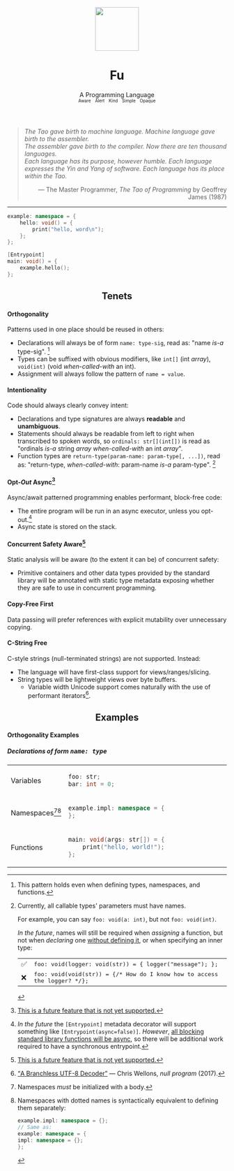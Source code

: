 <header align="center">
    <div align="center"><img height="100" src="https://openmoji.org/data/color/svg/1F94B.svg"/></div>
    <h1 align="center">Fu</h1>
    <div align="center">A Programming Language</div>
    <div align="center"><sup><sup>Aware&emsp;Alert&emsp;Kind&emsp;Simple&emsp;Opaque</sup></sup></div>
</header>
<blockquote width="100px" align="left" cite="https://www.mit.edu/~xela/tao.html">
    <p><i>
        The Tao gave birth to machine language. Machine language gave birth to the assembler.
        <br/>The assembler gave birth to the compiler. Now there are ten thousand languages.
        <br/>Each language has its purpose, however humble. Each language expresses the Yin and Yang of software.
        Each language has its place within the Tao.</p>
    </i></p>
    <div class="cite" align="right">
        &mdash;&nbsp;The Master Programmer, <i>The Tao of Programming</i> by Geoffrey James (1987)
    </div>
</blockquote>
<hr/>

```cpp
example: namespace = {
    hello: void() = {
        print("hello, word\n");
    };
};

[Entrypoint]
main: void() = {
    example.hello();
};
```

<h2 align="center">Tenets</h2>

#### Orthogonality

Patterns used in one place should be reused in others:

* Declarations will always be of form `name: type-sig`,
  read as: "name *is-a* type-sig".
  [^decl-always]
* Types can be suffixed with obvious modifiers, like `int[]` (int *array*), `void(int)` (void *when-called-with* an int).
* Assignment will always follow the pattern of `name = value`.

[^decl-always]: This pattern holds even when defining types, namespaces, and functions.

#### Intentionality

Code should always clearly convey intent:

* Declarations and type signatures are always **readable** and **unambiguous**.
* Statements should always be readable from left to right when transcribed to spoken words, so `ordinals: str[](int[])`
  is read as "ordinals *is-a* string *array* *when-called-with* an int *array*".
* Function types are `return-type(param-name: param-type[, ...])`,
  read as: "return-type, *when-called-with*: param-name *is-a* param-type".
  [^todo-nameless-parameters]

[^todo-nameless-parameters]: Currently, all callable types' parameters must have names.

    For example, you can say `foo: void(a: int)`, but not `foo: void(int)`.

    *In the future*[^todo], names will still be required when *assigning* a function, but not when *declaring* one
    <u>without defining it</u>, or when specifying an inner type:

    <table>
    <tr><td>✅</td><td><samp>foo: void(logger: void(str)) = { logger("message"); };</samp></td></trs>
    <tr><td>❌</td><td><samp>foo: void(void(str)) = {/* How do I know how to access the logger? */};</samp></td></tr>
    </table>

#### Opt-*Out* Async[^todo]

Async/await patterned programming enables performant, block-free code:

* The entire program will be run in an async executor, unless you opt-out.[^opt-out-async]
* Async state is stored on the stack.

[^opt-out-async]: *In the future*[^todo] the `[Entrypoint]` metadata decorator will support something like
    `[Entrypoint(async=false)]`. *However*, <u>all blocking standard library functions will be async</u>, so there will
    be additional work required to have a synchronous entrypoint.

#### Concurrent Safety Aware[^todo]

Static analysis will be aware (to the extent it can be) of concurrent safety:

* Primitive containers and other data types provided by the standard library will be annotated with static type metadata
  exposing whether they are safe to use in concurrent programming.

#### Copy-Free First

Data passing will prefer references with explicit mutability over unnecessary copying.

#### C-String Free

C-style strings (null-terminated strings) are not supported. Instead:

* The language will have first-class support for views/ranges/slicing.
* String types will be lightweight views over byte buffers.
  * Variable width Unicode support comes naturally with the use of performant iterators[^branchless-unicode].

[^branchless-unicode]: [<q>A Branchless UTF-8 Decoder</q>](https://nullprogram.com/blog/2017/10/06/) &mdash;&nbsp;Chris Wellons, *null program* (2017).

<h2  align="center">Examples</h2>

#### Orthogonality Examples

##### Declarations of form <samp>name: type</samp>

<table align="center">
<tr><td>Variables</td>
<td width="500px">

```cpp
foo: str;
bar: int = 0;
```

</td>
</tr>
<!--  -->
<tr><td title="Namespaces must be initialized with a body.">

Namespaces[^nmspc-init-reqd][^dotted-nmspc]</td>
<td width="500px">

```cpp
example.impl: namespace = {
};
```
</td>
</tr>
<!--  -->
<tr><td>Functions</td>
<td width="500px">

```cpp
main: void(args: str[]) = {
    print("hello, world!");
};
```
</td>
</tr>
</table>

[^nmspc-init-reqd]: Namespaces *must* be initialized with a body.
[^dotted-nmspc]: Namespaces with dotted names is syntactically equivalent to defining them separately:

    ```cpp
    example.impl: namespace = {};
    // Same as:
    example: namespace = {
    impl: namespace = {};
    };
    ```

[^todo]: <u>This is a future feature that is not yet supported.</u>